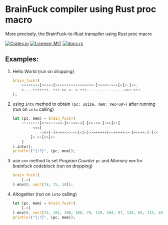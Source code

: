 # BrainFuck compiler using Rust proc macro
More precisely, the BrainFuck-to-Rust transpiler using Rust proc macro

[![Crates.io](https://img.shields.io/crates/v/bflib)](https://crates.io/crates/bflib)
[![License: MIT](https://img.shields.io/badge/License-MIT-green.svg)](https://opensource.org/licenses/MIT)
[![docs.rs](https://docs.rs/rustpython/badge.svg)](https://docs.rs/bflib/)




## Examples:

1. Hello World
   (run on dropping)
   ```rust
   brain_fuck!(
       ++++++++[>++++[>++>+++>+++>+<<<<-]>+>+>->>+[<]<-]>>.
       >---.+++++++..+++.>>.<-.<.+++.------.--------.>>+.>++.
   );
   ```
2. using `into` method to obtain `(pc: usize, mem: Vec<u8>)` after running
   (run on `into` calling)
   ```rust
   let (pc, mem) = brain_fuck!(
       ++++++++[>+>++++<<-]>++>>+<[-[>>+<<-]+>>]>+[
           -<<<[
               ->[+[-]+>++>>>-<<]<[<]>>++++++[<<+++++>>-]+<<++.[-]<<
           ]>.>+[>>]>+
       ]
   ).into();
   println!("{:?}", (pc, mem));
   ```
3. use `env` method to set _Program Counter_ `pc` and _Memory_ `mem` for brainfuck codeblock
   (run on dropping)
   ```rust
   brain_fuck!(
       [.>]
   ).env(0, vec![79, 75, 10]);
   ```
4. Altogether
   (run on `into` calling)
   ```rust
   let (pc, mem) = brain_fuck!(
       [.>]
   ).env(0, vec![72, 101, 108, 108, 79, 119, 104, 97, 116, 65, 115, 10]).into();
   println!("{:?}", (pc, mem));
   ```